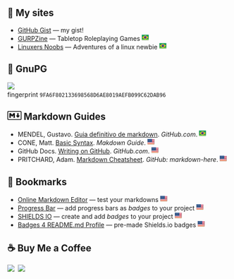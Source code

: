 ## :link: My sites

* [GitHub Gist](https://gist.github.com/nerun) &mdash; my gist!
* [GURPZine](https://www.gurpzine.com.br) &mdash; Tabletop Roleplaying Games ![brazilian portuguese][br]
* [Linuxers Noobs](http://linuxernoob.blogspot.com) &mdash; Adventures of a linux newbie ![brazilian portuguese][br]

[br]: flag-br.png

## :closed_lock_with_key: GnuPG

<a href="https://raw.githubusercontent.com/nerun/nerun/main/danieldiasr_gpg_public.asc"><img src="https://img.shields.io/badge/GnuPG_Public_Key-333?style=for-the-badge&logo=GNU%20Privacy%20Guard&logoColor=0093DD"></a><br />fingerprint `9FA6F802133698568D6AE8019AEFB099C62DAB96`

## <img src="markdown.png" width="32px"> Markdown Guides

* MENDEL, Gustavo. [Guia definitivo de markdown](https://github.com/mende1/guia-definitivo-de-markdown). _GitHub.com_. ![brazilian portuguese][br]
* CONE, Matt. [Basic Syntax](https://www.markdownguide.org/basic-syntax). *Makdown Guide*. ![english][us]
* GitHub Docs. [Writing on GitHub](https://docs.github.com/en/get-started/writing-on-github). _GitHub.com_. ![english][us]
* PRITCHARD, Adam. [Markdown Cheatsheet](https://github.com/adam-p/markdown-here/wiki/Markdown-Cheatsheet). _GitHub: markdown-here_. ![english][us]

## :bookmark: Bookmarks
* [Online Markdown Editor](https://dillinger.io) &mdash; test your markdowns ![english][us]
* [Progress Bar](https://github.com/guibranco/progressbar) &mdash; add progress bars as *badges* to your project ![english][us]
* [SHIELDS IO](https://shields.io/) &mdash; create and add *badges* to your project ![english][us]
* [Badges 4 README.md Profile](https://github.com/alexandresanlim/Badges4-README.md-Profile) &mdash; pre-made Shields.io badges ![english][us]

[us]: flag-us.png

## :coffee: Buy Me a Coffee

<a href="https://www.paypal.com/donate/?hosted_button_id=T95ZWHGTG2GT2"><img src="https://img.shields.io/badge/PayPal-00457C?style=for-the-badge&logo=paypal&logoColor=white&label=donate"></a>&nbsp;
<a href="https://www.blockchain.com/explorer/addresses/btc/bc1q8uk7cxujtxfguxcqw9l7889zwee86q582ysgcf"><img src="https://img.shields.io/badge/Bitcoin-orange?style=for-the-badge&logo=bitcoin&logoColor=orange&label=donate"></a>&nbsp;
